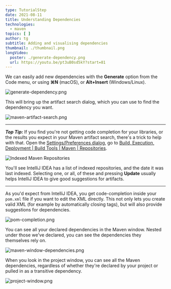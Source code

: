 ```yaml
---
type: TutorialStep
date: 2021-08-11
title: Understanding Dependencies
technologies:
  - maven
topics: [ ]
author: tg
subtitle: Adding and visualising dependencies
thumbnail: ./thumbnail.png
longVideo:
  poster: ./generate-dependency.png
  url: https://youtu.be/pt3uB0sd5kY?start=81
---
```


We can easily add new dependencies with the **Generate** option from the Code menu, or using **⌘N** (macOS), or **Alt+Insert** (Windows/Linux).

![generate-dependency.png](generate-dependency.png)

This will bring up the artifact search dialog, which you can use to find the dependency you want.

![maven-artifact-search.png](maven-artifact-search.png)

---

**_Top Tip:_** If you find you're not getting code completion for your libraries, or the results you expect in your Maven artifact search, there's a trick to help with that. Open the [Settings/Preferences dialog](https://www.jetbrains.com/help/idea/settings-preferences-dialog.html), go to [Build, Execution, Deployment | Build Tools | Maven | Repositories](https://www.jetbrains.com/help/idea/maven-repositories.html).

![Indexed Maven Repositories](repositories.png)

You'll see IntelliJ IDEA has a list of indexed repositories, and the date it was last indexed. Selecting one, or all, of these and pressing **Update** usually helps IntelliJ IDEA to give good suggestions for artifacts.

---

As you'd expect from IntelliJ IDEA, you get code-completion inside your `pom.xml` file if you want to edit the XML directly. This not only lets you create valid XML (for example by automatically closing tags), but will also provide suggestions for dependencies.

![pom-completion.png](pom-completion.png)

You can see all your declared dependencies in the Maven window. Nested under those we've declared, you can see the dependencies they themselves rely on.

![maven-window-dependencies.png](maven-window-dependencies.png)

When you look in the project window, you can see all the Maven dependencies, regardless of whether they're declared by your project or pulled in as a transitive dependency.

![project-window.png](project-window.png)






